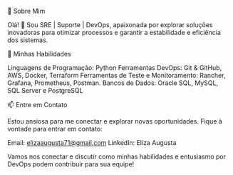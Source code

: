 :woman:  Sobre Mim

Olá! 👋 Sou SRE | Suporte | DevOps, apaixonada por explorar soluções inovadoras para otimizar processos e garantir a estabilidade e eficiência dos sistemas.

:rocket:  Minhas Habilidades

Linguagens de Programação: Python
Ferramentas DevOps: Git & GitHub, AWS, Docker, Terraform
Ferramentas de Teste e Monitoramento: Rancher, Grafana, Prometheus, Postman.
Bancos de Dados: Oracle SQL, MySQL, SQL Server e PostgreSQL

:mailbox:  Entre em Contato

Estou ansiosa para me conectar e explorar novas oportunidades. Fique à vontade para entrar em contato:

Email: elizaaugusta71@gmail.com
LinkedIn: Eliza Augusta

Vamos nos conectar e discutir como minhas habilidades e entusiasmo por DevOps podem contribuir para sua equipe!

